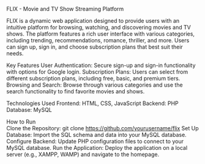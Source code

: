 FLIX - Movie and TV Show Streaming Platform

FLIX is a dynamic web application designed to provide users with an intuitive platform for browsing, watching, and discovering movies and TV shows. The platform features a rich user interface with various categories, including trending, recommendations, romance, thriller, and more. Users can sign up, sign in, and choose subscription plans that best suit their needs.

Key Features
User Authentication: Secure sign-up and sign-in functionality with options for Google login.
Subscription Plans: Users can select from different subscription plans, including free, basic, and premium tiers.
Browsing and Search: Browse through various categories and use the search functionality to find favorite movies and shows.

Technologies Used
Frontend: HTML, CSS, JavaScript
Backend: PHP
Database: MySQL

How to Run <br/>
Clone the Repository: git clone https://github.com/yourusername/flix
Set Up Database: Import the SQL schema and data into your MySQL database.
Configure Backend: Update PHP configuration files to connect to your MySQL database.
Run the Application: Deploy the application on a local server (e.g., XAMPP, WAMP) and navigate to the homepage.
